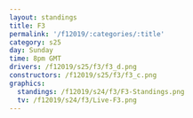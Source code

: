 ```yaml
---
layout: standings
title: F3
permalink: '/f12019/:categories/:title'
category: s25
day: Sunday
time: 8pm GMT
drivers: /f12019/s25/f3/f3_d.png
constructors: /f12019/s25/f3/f3_c.png
graphics:
  standings: /f12019/s24/f3/F3-Standings.png
  tv: /f12019/s24/f3/Live-F3.png
---
```


